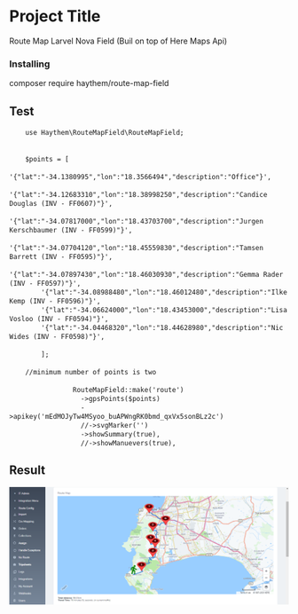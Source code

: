 # Project Title

Route Map Larvel Nova Field (Buil on top of Here Maps Api)

### Installing
 

composer require haythem/route-map-field


## Test
        use Haythem\RouteMapField\RouteMapField;


        $points = [
            '{"lat":"-34.1380995","lon":"18.3566494","description":"Office"}',
            '{"lat":"-34.12683310","lon":"18.38998250","description":"Candice Douglas (INV - FF0607)"}',
            '{"lat":"-34.07817000","lon":"18.43703700","description":"Jurgen Kerschbaumer (INV - FF0599)"}',
            '{"lat":"-34.07704120","lon":"18.45559830","description":"Tamsen Barrett (INV - FF0595)"}',
            '{"lat":"-34.07897430","lon":"18.46030930","description":"Gemma Rader (INV - FF0597)"}',
            '{"lat":"-34.08988480","lon":"18.46012480","description":"Ilke Kemp (INV - FF0596)"}',
            '{"lat":"-34.06624000","lon":"18.43453000","description":"Lisa Vosloo (INV - FF0594)"}',
            '{"lat":"-34.04468320","lon":"18.44628980","description":"Nic Wides (INV - FF0598)"}',

            ];
            
        //minimum number of points is two

                    RouteMapField::make('route')
                      ->gpsPoints($points)
                      ->apikey('mEdMOJyTw4MSyoo_buAPWngRK0bmd_qxVx5sonBLz2c')
                      //->svgMarker('')
                      ->showSummary(true),
                      //->showManuevers(true),


## Result

![](result.png)